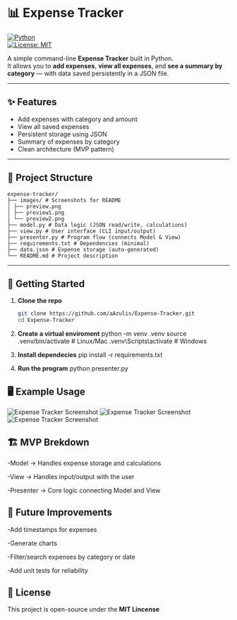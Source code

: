 # 📊 Expense Tracker

[![Python](https://img.shields.io/badge/python-3.10%2B-blue.svg)](https://www.python.org/)  
[![License: MIT](https://img.shields.io/badge/License-MIT-green.svg)](LICENSE)

A simple command-line **Expense Tracker** built in Python.  
It allows you to **add expenses**, **view all expenses**, and **see a summary by category** — with data saved persistently in a JSON file.

---

## ✨ Features
- Add expenses with category and amount  
- View all saved expenses  
- Persistent storage using JSON  
- Summary of expenses by category  
- Clean architecture (MVP pattern)

---

## 📂 Project Structure
```
expense-tracker/
├── images/ # Screenshots for README
│ ├── preview.png
│ ├── preview1.png
│ └── preview2.png
├── model.py # Data logic (JSON read/write, calculations)
├── view.py # User interface (CLI input/output)
├── presenter.py # Program flow (connects Model & View)
├── requirements.txt # Dependencies (minimal)
├── data.json # Expense storage (auto-generated)
└── README.md # Project description
```

---

## 🚀 Getting Started

1. **Clone the repo**
   ```bash
   git clone https://github.com/aAzulis/Expense-Tracker.git
   cd Expense-Tracker

2. **Create a virtual enviroment**
    python -m venv .venv
    source .venv/bin/activate  # Linux/Mac
    .venv\Scripts\activate # Windows

3. **Install dependecies**
    pip install -r requirements.txt

4. **Run the program**
    python presenter.py

## 🖥️ Example Usage
![Expense Tracker Screenshot](images/preview.png) 
![Expense Tracker Screenshot](images/preview1.png) 
![Expense Tracker Screenshot](images/preview2.png)

## 🏗️ MVP Brekdown
-Model → Handles expense storage and calculations

-View → Handles input/output with the user

-Presenter → Core logic connecting Model and View

## 📌 Future Improvements
-Add timestamps for expenses

-Generate charts

-Filter/search expenses by category or date

-Add unit tests for reliability

## 📜 License
This project is open-source under the **MIT Lincense**
